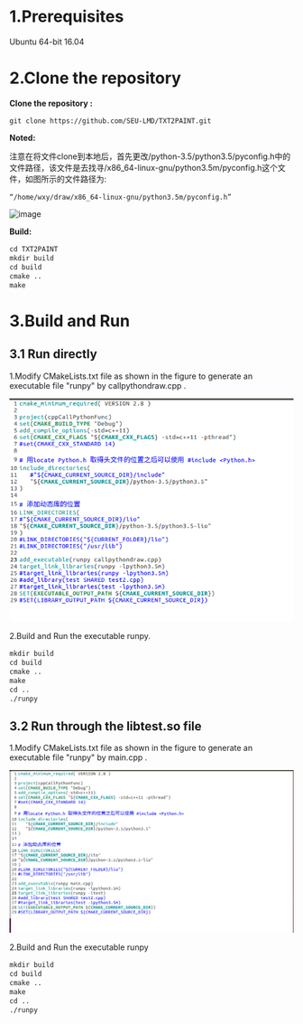 # 1.Prerequisites

Ubuntu 64-bit 16.04

# 2.Clone the repository

**Clone the repository :**

```
git clone https://github.com/SEU-LMD/TXT2PAINT.git
```

**Noted:**

注意在将文件clone到本地后，首先更改/python-3.5/python3.5/pyconfig.h中的文件路径，该文件是去找寻/x86_64-linux-gnu/python3.5m/pyconfig.h这个文件，如图所示的文件路径为:

```
“/home/wxy/draw/x86_64-linux-gnu/python3.5m/pyconfig.h”
```

![image](https://github.com/SEU-LMD/TXT2PAINT/2.PNG)

**Build:**

```
cd TXT2PAINT
mkdir build
cd build
cmake ..
make
```

# 3.Build and Run

## 3.1 Run directly

1.Modify CMakeLists.txt file as shown in the figure to generate an executable file "runpy" by callpythondraw.cpp .

![](readme.assets/2-16656573848451.PNG)

2.Build and Run the executable runpy.

```
mkdir build
cd build
cmake ..
make
cd ..
./runpy
```

## 3.2 Run through the libtest.so file

1.Modify CMakeLists.txt file as shown in the figure to generate an executable file "runpy" by main.cpp .

![](readme.assets/3.PNG)

2.Build and Run the executable runpy

```
mkdir build
cd build
cmake ..
make
cd ..
./runpy
```

